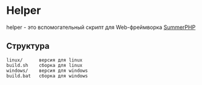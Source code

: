 # Helper
helper - это вспомогательный скрипт для Web-фреймворка [SummerPHP](https://github.com/mrProger/SummerPHP)
## Структура
```
linux/		версия для linux
build.sh	сборка для linux
windows/	версия для windows
build.bat	сборка для windows
```

